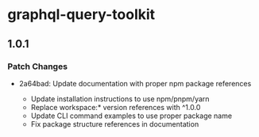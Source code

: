 # graphql-query-toolkit

## 1.0.1

### Patch Changes

- 2a64bad: Update documentation with proper npm package references

  - Update installation instructions to use npm/pnpm/yarn
  - Replace workspace:\* version references with ^1.0.0
  - Update CLI command examples to use proper package name
  - Fix package structure references in documentation
